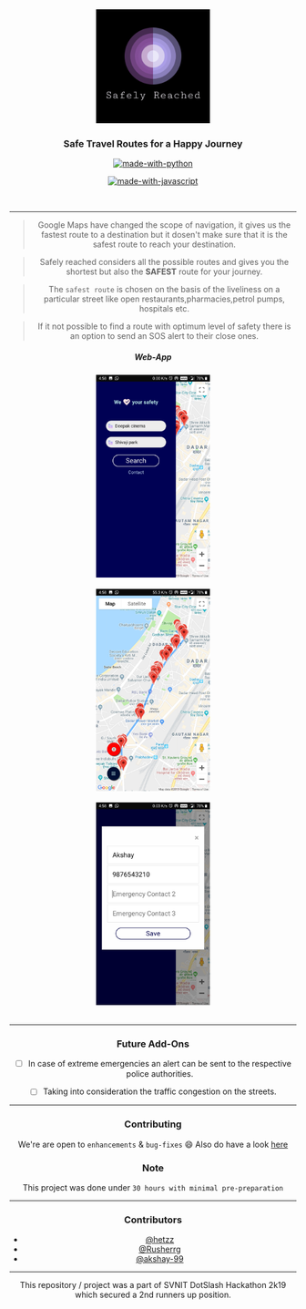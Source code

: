 <div align = "center">
<img src="./assets/logo.png" width=200px/>
<h3 align="center">Safe Travel Routes for a Happy Journey</h3>

<div align="center">


[![made-with-python](https://forthebadge.com/images/badges/made-with-python.svg)](https://www.python.org/)

[![made-with-javascript](https://forthebadge.com/images/badges/made-with-javascript.svg)](https://www.javascript.org/)


<br>



</div>

------------------------------------------

> Google Maps have changed the scope of navigation, it gives us the fastest route to a destination but it dosen't make sure that it is the safest route to reach your destination.

> Safely reached considers all the possible routes and gives you the shortest but also the **SAFEST** route for your journey.

> The `safest route` is chosen on the basis of the liveliness on a particular street like open restaurants,pharmacies,petrol pumps, hospitals etc.

> If it not possible to find a route with optimum level of safety there is an option to send an SOS alert to their close ones.

##### Web-App
<div align = "center">
<img src="./assets/Input.jpg" width=200px/>
<br/><br/>
<img src="./assets/Route.jpg" width=200px/>
<br/><br/>
<img src="./assets/SOS.jpg" width=200px/>
<br/><br/>

</div>

------------------------------------------

### Future Add-Ons

- [ ] In case of extreme emergencies an alert can be sent to the respective police authorities.
- [ ] Taking into consideration the traffic congestion on the streets.




------------------------------------------
### Contributing
 We're are open to `enhancements` & `bug-fixes` :smile: Also do have a look [here](./CONTRIBUTING.md)

### Note

 This project was done under `30 hours with minimal pre-preparation`


------------------------------------------
### Contributors

- [@hetzz](https://github.com/hetzz)
- [@Rusherrg](https://github.com/RusherRG)
- [@akshay-99](https://github.com/akshay-99)


------------------------------------------

This repository / project was a part of SVNIT DotSlash Hackathon 2k19 which secured a 2nd runners up position.  
